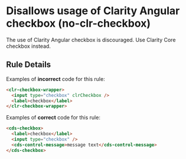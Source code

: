 # Disallows usage of Clarity Angular checkbox (no-clr-checkbox)

The use of Clarity Angular checkbox is discouraged. Use Clarity Core checkbox instead.

## Rule Details

Examples of **incorrect** code for this rule:

```html
<clr-checkbox-wrapper>
  <input type="checkbox" clrCheckbox />
  <label>checkbox</label>
</clr-checkbox-wrapper>
```

Examples of **correct** code for this rule:

```html
<cds-checkbox>
  <label>checkbox</label>
  <input type="checkbox" />
  <cds-control-message>message text</cds-control-message>
</cds-checkbox>
```
